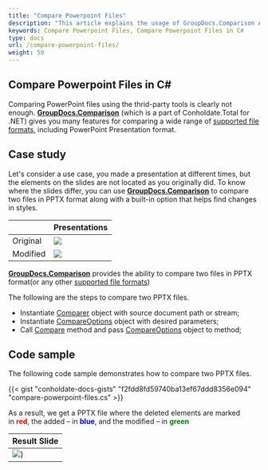 ```yaml
---
title: "Compare Powerpoint Files"
description: "This article explains the usage of GroupDocs.Comparison API (which is a part of Conholdate.Total for .NET) to compare powerpoint files."
keywords: Compare Powerpoint Files, Compare Powerpoint Files in C#
type: docs
url: /compare-powerpoint-files/
weight: 50
---
```


## Compare Powerpoint Files in C#

Comparing PowerPoint files using the thrid-party tools is clearly not enough. **[GroupDocs.Comparison](https://products.groupdocs.com/comparison/net)** (which is a part of Conholdate.Total for .NET) gives you many features for comparing a wide range of [supported file formats](https://docs.groupdocs.com/comparison/net/supported-document-formats/), including PowerPoint Presentation format. 

## Case study
Let's consider a use case, you made a presentation at different times, but the elements on the slides are not located as you originally did. To know where the slides differ, you can use **[GroupDocs.Comparison](https://products.groupdocs.com/comparison/net)** to compare two files in PPTX format along with a built-in option that helps find changes in styles.

|   |  Presentations |
| --- | --- |
|Original | ![](https://docs.groupdocs.com/comparison/net/images/how-to-compare-powerpoint-presentations_1.png)|
|Modified | ![](https://docs.groupdocs.com/comparison/net/images/how-to-compare-powerpoint-presentations_2.png)|

[**GroupDocs.Comparison**](https://products.groupdocs.com/comparison/net) provides the ability to compare two files in PPTX format(or any other [supported file formats](https://docs.groupdocs.com/comparison/net/supported-document-formats/))

The following are the steps to compare two PPTX files.

*   Instantiate [Comparer](https://apireference.groupdocs.com/net/comparison/groupdocs.comparison/comparer) object with source document path or stream;
*   Instantiate [CompareOptions](https://apireference.groupdocs.com/net/comparison/groupdocs.comparison.options/compareoptions) object with desired parameters;
*   Call [Compare](https://apireference.groupdocs.com/net/comparison/groupdocs.comparison/comparer) method and pass [CompareOptions](https://apireference.groupdocs.com/net/comparison/groupdocs.comparison.options/compareoptions) object to method;

## Code sample
The following code sample demonstrates how to compare two PPTX files.

{{< gist "conholdate-docs-gists" "f2fdd8fd59740ba13ef67ddd8356e094" "compare-powerpoint-files.cs" >}}

As a result, we get a PPTX file where the deleted elements are marked in <font color="red">**red**</font>, the added – in <font color="blue">**blue**</font>, and the modified – in <font color="green">**green**</font>

| Result Slide |
| --- |
| ![](https://docs.groupdocs.com/comparison/net/images/how-to-compare-powerpoint-presentations_3.png)) 





